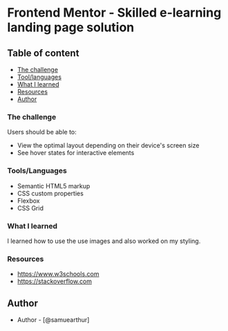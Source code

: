 # Frontend Mentor - Skilled e-learning landing page solution

## Table of content

  - [The challenge](#the-challenge)
  - [Tool/languages](#tools/languages)
  - [What I learned](#what-i-learned)
  - [Resources](#Resources)
- [Author](#author)




### The challenge

Users should be able to:

- View the optimal layout depending on their device's screen size
- See hover states for interactive elements


### Tools/Languages

- Semantic HTML5 markup
- CSS custom properties
- Flexbox
- CSS Grid



### What I learned

I learned how to use the use images and also worked on my  styling.


### Resources

- https://www.w3schools.com
- https://stackoverflow.com

## Author

- Author - [@samuearthur]

